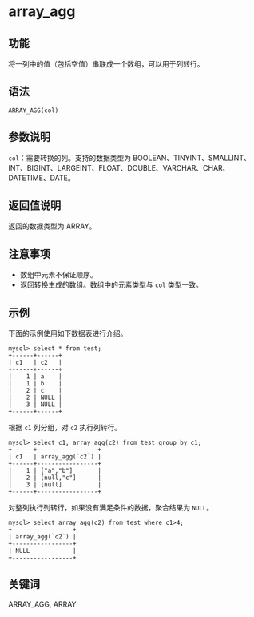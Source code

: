 # array_agg

## 功能

将一列中的值（包括空值）串联成一个数组，可以用于列转行。

## 语法

`ARRAY_AGG(col)`

## 参数说明

`col`：需要转换的列。支持的数据类型为 BOOLEAN、TINYINT、SMALLINT、INT、BIGINT、LARGEINT、FLOAT、DOUBLE、VARCHAR、CHAR、DATETIME、DATE。

## 返回值说明

返回的数据类型为 ARRAY。

## 注意事项

* 数组中元素不保证顺序。
* 返回转换生成的数组。数组中的元素类型与 `col` 类型一致。

## 示例

下面的示例使用如下数据表进行介绍。

```Plain Text
mysql> select * from test;
+------+------+
| c1   | c2   |
+------+------+
|    1 | a    |
|    1 | b    |
|    2 | c    |
|    2 | NULL |
|    3 | NULL |
+------+------+
```

根据 `c1` 列分组，对 `c2` 执行列转行。

```Plain Text
mysql> select c1, array_agg(c2) from test group by c1;
+------+-----------------+
| c1   | array_agg(`c2`) |
+------+-----------------+
|    1 | ["a","b"]       |
|    2 | [null,"c"]      |
|    3 | [null]          |
+------+-----------------+
```

对整列执行列转行，如果没有满足条件的数据，聚合结果为 `NULL`。

```Plain Text
mysql> select array_agg(c2) from test where c1>4;
+-----------------+
| array_agg(`c2`) |
+-----------------+
| NULL            |
+-----------------+
```

## 关键词

ARRAY_AGG, ARRAY

